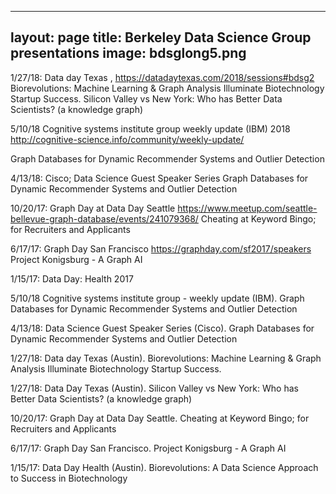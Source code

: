 
---
layout: page
title: Berkeley Data Science Group presentations
image: bdsglong5.png
---

1/27/18: Data day Texas ,    https://datadaytexas.com/2018/sessions#bdsg2
Biorevolutions: Machine Learning & Graph Analysis Illuminate Biotechnology Startup Success.
Silicon Valley vs New York: Who has Better Data Scientists? (a knowledge graph)

5/10/18 Cognitive systems institute group weekly update (IBM) 2018 
http://cognitive-science.info/community/weekly-update/

Graph Databases for Dynamic Recommender Systems and Outlier Detection

4/13/18: Cisco; Data Science Guest Speaker Series 
Graph Databases for Dynamic Recommender Systems and Outlier Detection

10/20/17: Graph Day at Data Day Seattle 
https://www.meetup.com/seattle-bellevue-graph-database/events/241079368/
Cheating at Keyword Bingo; for Recruiters and Applicants


6/17/17: Graph Day San Francisco https://graphday.com/sf2017/speakers
Project Konigsburg - A Graph AI

1/15/17: Data Day: Health 2017





5/10/18 Cognitive systems institute group - weekly update (IBM). Graph Databases for Dynamic Recommender Systems and Outlier Detection

4/13/18: Data Science Guest Speaker Series (Cisco). Graph Databases for Dynamic Recommender Systems and Outlier Detection

1/27/18: Data day Texas (Austin). Biorevolutions: Machine Learning & Graph Analysis Illuminate Biotechnology Startup Success.

1/27/18: Data Day Texas (Austin). Silicon Valley vs New York: Who has Better Data Scientists? (a knowledge graph)

10/20/17: Graph Day at Data Day Seattle. Cheating at Keyword Bingo; for Recruiters and Applicants

6/17/17: Graph Day San Francisco. Project Konigsburg - A Graph AI

1/15/17: Data Day Health (Austin). Biorevolutions: A Data Science Approach to Success in Biotechnology

